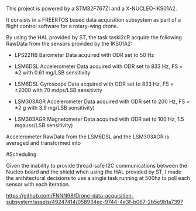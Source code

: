 This project is powered by a STM32F767ZI and a X-NUCLEO-IKS01A2. 

It consists in a FREERTOS based data acquisition subsystem as part of a flight control software for a rotary-wing drone.

By using the HAL provided by ST, the task taski2cR acquire the following RawData from the sensors provided by the IKS01A2:

- LPS22HB Barometer
  Data acquired with ODR set to 50 Hz
  
- LSM6DSL Accelerometer
  Data acquired with ODR set to 833 Hz,
  FS = ±2 with 0.61 mg/LSB sensitivity
 
- LSM6DSL Gyroscope
  Data acquired with ODR set to 833 Hz,
  FS = ±2000 with 70 mdps/LSB sensitivity
    
- LSM303AGR Accelerometer
  Data acquired with ODR set to 200 Hz,
  FS = ±2 g with 3.9 mg/LSB sensitivity)
  
- LSM303AGR Magnetometer
  Data acquired with ODR set to 100 Hz,
  1.5 mgauss/LSB sensitivity)


Accelerometer RawData from the LSM6DSL and the LSM303AGR is averaged and transformed into 

#Scheduling

Given the inability to provide thread-safe I2C communications between the Nucleo board and the shield when using the HAL provided by ST, I made the architectural decisions to use a single task running at 500hz to poll each sensor with each iteration. 

https://github.com/FNNN98/Drone-data-acquisition-subsystem/assets/49247414/058934ec-9744-4e3f-b067-2b5e9b1a7397

